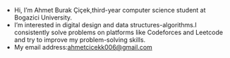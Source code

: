 - Hi, I’m Ahmet Burak Çiçek,third-year computer science student at Bogazici University.
- I’m interested in digital design and data structures-algorithms.I consistently solve problems on platforms like Codeforces and Leetcode and try to improve my problem-solving skills. 
- My email address:ahmetcicekk006@gmail.com

<!---
ahmetcicekk006/ahmetcicekk006 is a ✨ special ✨ repository because its `README.md` (this file) appears on your GitHub profile.
You can click the Preview link to take a look at your changes.
--->
